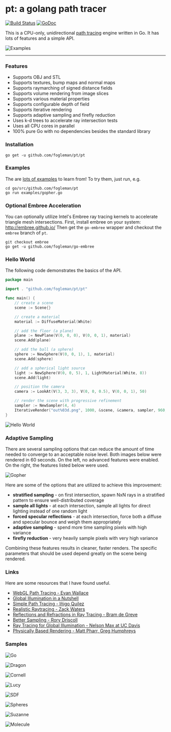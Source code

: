 # pt: a golang path tracer

[![Build Status](https://travis-ci.org/fogleman/pt.png?branch=master)](https://travis-ci.org/fogleman/pt) [![GoDoc](https://godoc.org/github.com/fogleman/pt/pt?status.svg)](https://godoc.org/github.com/fogleman/pt/pt)

This is a CPU-only, unidirectional [path tracing](http://en.wikipedia.org/wiki/Path_tracing) engine written in Go. It has lots of features and a simple API.

![Examples](http://i.imgur.com/BTaDLC3.png)

---

### Features

* Supports OBJ and STL
* Supports textures, bump maps and normal maps
* Supports raymarching of signed distance fields
* Supports volume rendering from image slices
* Supports various material properties
* Supports configurable depth of field
* Supports iterative rendering
* Supports adaptive sampling and firefly reduction
* Uses k-d trees to accelerate ray intersection tests
* Uses all CPU cores in parallel
* 100% pure Go with no dependencies besides the standard library

### Installation

    go get -u github.com/fogleman/pt/pt

### Examples

The are [lots of examples](https://github.com/fogleman/pt/tree/master/examples) to learn from! To try them, just run, e.g.

    cd go/src/github.com/fogleman/pt
    go run examples/gopher.go

### Optional Embree Acceleration

You can optionally utilize Intel's Embree ray tracing kernels to accelerate triangle mesh intersections. First, install embree on your system: http://embree.github.io/ Then get the `go-embree` wrapper and checkout the `embree` branch of `pt`.

    git checkout embree
    go get -u github.com/fogleman/go-embree

### Hello World

The following code demonstrates the basics of the API.

```go
package main

import . "github.com/fogleman/pt/pt"

func main() {
	// create a scene
	scene := Scene{}

	// create a material
	material := DiffuseMaterial(White)

	// add the floor (a plane)
	plane := NewPlane(V(0, 0, 0), V(0, 0, 1), material)
	scene.Add(plane)

	// add the ball (a sphere)
	sphere := NewSphere(V(0, 0, 1), 1, material)
	scene.Add(sphere)

	// add a spherical light source
	light := NewSphere(V(0, 0, 5), 1, LightMaterial(White, 8))
	scene.Add(light)

	// position the camera
	camera := LookAt(V(3, 3, 3), V(0, 0, 0.5), V(0, 0, 1), 50)

	// render the scene with progressive refinement
	sampler := NewSampler(4, 4)
	IterativeRender("out%03d.png", 1000, &scene, &camera, sampler, 960, 540, -1)
}
```

![Hello World](http://i.imgur.com/0TXY0dX.png)

### Adaptive Sampling

There are several sampling options that can reduce the amount of time needed to converge to an acceptable noise level. Both images below were rendered in 60 seconds. On the left, no advanced features were enabled. On the right, the features listed below were used.

![Gopher](http://i.imgur.com/nidccRU.png)

Here are some of the options that are utilized to achieve this improvement:

- **stratified sampling** - on first intersection, spawn NxN rays in a stratified pattern to ensure well-distributed coverage
- **sample all lights** - at each intersection, sample all lights for direct lighting instead of one random light
- **forced specular reflections** - at each intersection, force both a diffuse and specular bounce and weigh them appropriately
- **adaptive sampling** - spend more time sampling pixels with high variance
- **firefly reduction** - very heavily sample pixels with very high variance

Combining these features results in cleaner, faster renders. The specific parameters that should be used depend greatly on the scene being rendered.

### Links

Here are some resources that I have found useful.

* [WebGL Path Tracing - Evan Wallace](http://madebyevan.com/webgl-path-tracing/)
* [Global Illumination in a Nutshell](http://www.thepolygoners.com/tutorials/GIIntro/GIIntro.htm)
* [Simple Path Tracing - Iñigo Quilez](http://www.iquilezles.org/www/articles/simplepathtracing/simplepathtracing.htm)
* [Realistic Raytracing - Zack Waters](http://web.cs.wpi.edu/~emmanuel/courses/cs563/write_ups/zackw/realistic_raytracing.html)
* [Reflections and Refractions in Ray Tracing - Bram de Greve](http://graphics.stanford.edu/courses/cs148-10-summer/docs/2006--degreve--reflection_refraction.pdf)
* [Better Sampling - Rory Driscoll](http://www.rorydriscoll.com/2009/01/07/better-sampling/)
* [Ray Tracing for Global Illumination - Nelson Max at UC Davis](https://www.youtube.com/playlist?list=PLslgisHe5tBPckSYyKoU3jEA4bqiFmNBJ)
* [Physically Based Rendering - Matt Pharr, Greg Humphreys](http://www.amazon.com/Physically-Based-Rendering-Second-Edition/dp/0123750792)

### Samples

![Go](http://i.imgur.com/LMNUoaM.jpg)

![Dragon](https://www.michaelfogleman.com/static/gallery/out1000c.png)

![Cornell](https://www.michaelfogleman.com/static/gallery/853.png)

![Lucy](https://www.michaelfogleman.com/static/gallery/756b.png)

![SDF](https://www.michaelfogleman.com/static/gallery/470d.png)

![Spheres](https://www.michaelfogleman.com/static/gallery/dof.png)

![Suzanne](http://i.imgur.com/iw32US1.png)

![Molecule](https://www.michaelfogleman.com/static/gallery/600d.png)
